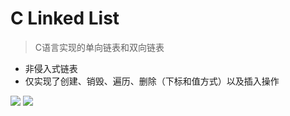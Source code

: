# C Linked List
> C语言实现的单向链表和双向链表

+ 非侵入式链表
+ 仅实现了创建、销毁、遍历、删除（下标和值方式）以及插入操作

[![](https://img.shields.io/badge/Windows%2010%20x64%20%2B%20Visual%20Studio%202015-pass-green.svg)]()
[![](https://img.shields.io/badge/Windows%2010%20x64%20%2B%20Visual%20Studio%202015-unknow-yellow.svg)]()